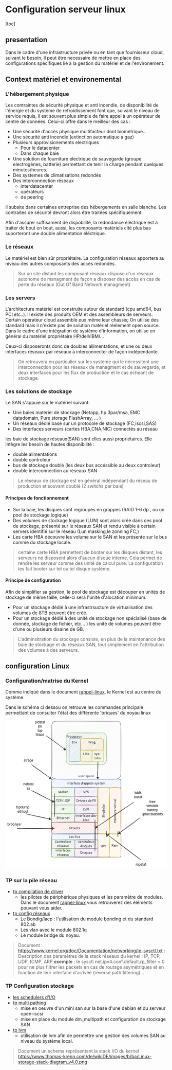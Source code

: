 # Configuration serveur linux

[toc]

## presentation

Dans le cadre d'une infrastructure privée ou en tant que fournisseur cloud, suivant le besoin, il peut être necessaire de mettre en place des configurations spécifiques lié à la gestion du matériel et de l'environement.

## Context matériel et environemental

### L'hébergement physique

Les contraintes de sécurité physique et anti incendie, de disponibilité de l'énergie et du système de refroidissement font que, suivant le niveau de service requis, il est souvent plus simple de faire appel à un opérateur de centre de données. Celui-ci offre dans le meilleur des cas :

* Une sécurité d'accès physique multifacteur dont biométrique...
* Une sécurité anti incendie (extinction automatique a gaz)
* Plusieurs approvisionements electriques
  * Pour le datacenter
  * Dans chaque baie
* Une solution de fourniture electrique de sauvegarde (groupe electrogènes, batterie) permettant de tenir la charge pendant quelques minutes/heures.
* Des systemes de climatisations redondés
* Des interconnection réseaux
  * interdatacenter
  * opérateurs
  * de peering

Il subsite dans certaines entreprise des hébergements en salle blanche. Les contraites de sécurité devront alors être traitées spécifiquement.

Afin d'assurer suffisament de dispobilité, la redondance élèctrique est à traiter de bout en bout, aussi, les composants matériels cité plus bas suporteront une double alimentation élèctrique.

### Le réseaux

Le matériel est bien sûr propriétaire. La configuration réseaux apportera au niveau des autres composants des accès redondés.

> Sur un site distant les composant réseaux dispose d'un réseaux autonome de managment de façon a disposer des accès en cas de perte du réseaux (Out Of Band Network managment)

### Les servers

L'architecture matériel est construite autour de standard (cpu amd64, bus PCI etc..). Il existe des produits OEM et des assembleurs de serveurs. Certain opérateur cloud assemble eux même leur chassis; On utilise des standard mais il n'existe pas de solution matériel réelement open source. Dans le cadre d'une intégration de système d'information, on utilise en général du matériel propriétaire HP/dell/IBM/...

Ceux-ci disposeronts donc de doubles allimentations, et une ou deux interfaces réseaux par réseaux à interconnecter de façon indépendante.

> On retrouvera en particulier sur les système qui le nécessitent une interconnection pour les réseaux de managment et de sauvegarde, et deux interfaces pour les flux de production et le cas écheant de stockage.

### Les solutions de stockage

Le SAN s'appuie sur le matériel suivant:

* Une baies matériel de stockage (Netapp, hp 3par/msa, EMC datadomain, Pure storage FlashArray, ... )
* Un réseaux dédié basé sur un protocole de stockage (FC,iscsi,SAS)
* Des interfaces serveurs (cartes HBA,CNA,NIC) connectés au réseau

les baie de stockage réseaux(SAN) sont elles aussi propriétaires. Elle intègre les besoin de hautes disponibilité :

* double alimentations
* double controleur
* bus de stockage doublé (les deux bus accéssible au deux controleur)
* double interconnection au réseaux SAN

> Le réseaux de stockage est en général indépendant du réseau de production et souvant doublé (2 switchs par baie)

#### Principes de fonctionnement

* Sur la baie, les disques sont regroupés en grappes (RAID 1-6 dp , ou un pool de stockage logique)
* Des volumes de stockage logique (LUN) sont alors créé dans ces pool de stockage, présenté sur le réseaux SAN et rendu visible à certain servers identifié sur le réseau (Lun masking,le zonning FC,)
* Les carte HBA découvre les volume sur le SAN et les présente sur le bus comme du stockage locale.

> certaine carte HBA permettent de booter sur les disques distant, les serveurs ne disposent alors d'aucun disque interne. Cela permet de rendre les serveur comme des unité de calcul pure. La configuration les fait booter sur tel ou tel disque système.

#### Principe de configuration

Afin de simplifier sa gestion, le pool de stockage est découper en unités de stockage de même taille, celle-ci sera l'unité d'alocation minimum.

* Pour un stockage dédié à une infrastrsucture de virtualisation des volumes de 8TB peuvent être créé.
* Pour un stockage dédié à des unité de stockage non spécialisé (base de donnée, stockage de fichier, etc... ) les unité de volumes peuvent être d'une ou plusieurs disaine de GB.

> L'adminsitration du stockage consiste, en plus de la maintenance des baie de stockage et du réseaux SAN, tout simplement en l'attribution des volumes à des serveurs.

## configuration Linux

### Configuration/matrise du Kernel

Comme indiqué dans le document [rappel-linux](../rappels/rappels-linux.md), le Kernel est au centre du système.

Dans le schéma ci dessou on retrouve les commandes principale permettant de consulter l'état des différente 'briques' du noyau linux

![kernel-obs](../../images/kernel-tools.drawio.png)

### TP sur la pile réseau

* [tp compilation de driver](./compile-driver/README.md)
  * les pilotes de périphérique physiques et les paramètre de modules. Dans le document [rappel-linux](../rappels/rappels-linux.md#paramétrage-du-kernel) vous retrouverez des éléments pouvant vous aider.
* [tp config réseaux](./config-net/config-net-advanced.md)
  * Le Bondig/lacp : l'utilisation du module bonding et du standard 802.ab
  * Les vlan avec le module 802.1q
  * Le module bridge du noyau.

> Document : <https://www.kernel.org/doc/Documentation/networking/ip-sysctl.txt> : Description des paramètres de la stack réseaux du kernel : IP, TCP, UDP, ICMP, ARP
> **exemple** : le sysctl net.ipv4.conf.default.rp_filter = 0 pour ne plus filtrer les packets en cas de routage asymétriques et en fonction de leur interface d'arrivée (reverse path filtering)...

### TP Configuration stockage

* [les schedulers d'I/O](./config-stockage/scheduler-io.md)
* [tp multi pathing](./config-stockage/iscsi-mutlipath.md)
  * mise en oeuvre d'un mini san sur la base d'une debian et du serveur open-iscsi
  * mise en place du module dm_multipath et configuration de stockage SAN
* [tp lvm](./config-stockage/tp-lvm.md)
  * utilisation de lvm afin de permettre une gestion des volumes SAN au niveau du système local.

> Document un schema représentant la stack I/O du kernel <https://www.thomas-krenn.com/de/wikiDE/images/b/ba/Linux-storage-stack-diagram_v4.0.png>
